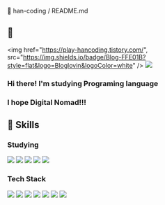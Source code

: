 👋 han-coding / README.md
## 🏡 
<img href="https://play-hancoding.tistory.com/", src="https://img.shields.io/badge/Blog-FFE01B?style=flat&logo=Bloglovin&logoColor=white" />  <img src="https://img.shields.io/badge/hdh95hdh@gmail.com-EA4335?style=flat&logo=Gmail&logoColor=white"/>

### Hi there! I'm studying Programing language<br/>
### I hope Digital Nomad!!!


## 👊 Skills
### Studying
<img src="https://img.shields.io/badge/TypeScript-3178C6?style=flat&logo=TypeScript&logoColor=white"/>  <img src="https://img.shields.io/badge/JAVA-007396?style=flat&logo=Java&logoColor=white"/>  <img src="https://img.shields.io/badge/SpringBoot-6DB33F?style=flat&logo=Spring Boot&logoColor=white"/>  <img src="https://img.shields.io/badge/SpringBoot-6DB33F?style=flat&logo=Spring Boot&logoColor=white"/>  <img src="https://img.shields.io/badge/ReactNative-61DAFB?style=flat&logo=React&logoColor=white"/>

### Tech Stack
<img src="https://img.shields.io/badge/HTML5-E34F26?style=flat&logo=HTML5&logoColor=white"/>  <img src="https://img.shields.io/badge/CSS3-1572B6?style=flat&logo=CSS3&logoColor=white"/>  <img src="https://img.shields.io/badge/JavaScript-F7DF1E?style=flat&logo=JavaScript&logoColor=white"/>  <img src="https://img.shields.io/badge/React-61DAFB?style=flat&logo=React&logoColor=white"/>  <img src="https://img.shields.io/badge/NodeJs-339933?style=flat&logo=Node.js&logoColor=white"/>  <img src="https://img.shields.io/badge/Python-3776AB?style=flat&logo=Python&logoColor=white"/>  <img src="https://img.shields.io/badge/MongoDB-47A248?style=flat&logo=MongoDB&logoColor=white"/>







